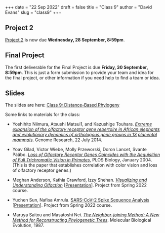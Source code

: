 +++
date = "22 Sep 2022"
draft = false
title = "Class 9"
author = "David Evans"
slug = "class9"
+++

## Project 2

[Project 2](/project2) is now due **Wednesday, 28 September, 8:59pm**.

## Final Project

The first deliverable for the Final Project is due **Friday, 30
September, 8:59pm**. This is just a form submission to provide your
team and idea for the final project, or other information if you need
help to find a team or idea.

## Slides

The slides are here: [Class 9: Distance-Based Phylogeny](https://www.dropbox.com/s/s2zmyqek38dxgo4/csbio-class9.pdf?dl=0)

Some links to materials for the class:

- Yoshihito Niimura, Atsushi Matsui1, and Kazushige Touhara. [_Extreme expansion of the olfactory receptor gene repertoire in African elephants and evolutionary dynamics of orthologous gene groups in 13 placental mammals_](https://genome.cshlp.org/content/24/9/1485.long). Genome Research, 22 July 2014.

- Yoav Gilad, Victor Wiebe, Molly Przeworski, Doron Lancet, Svante Pääbo. [_Loss of Olfactory Receptor Genes Coincides with the Acquisition of Full Trichromatic Vision in Primates_](https://journals.plos.org/plosbiology/article?id=10.1371/journal.pbio.0020005), PLOS Biology, January 2004. (This is the paper that establishes correlation with color vision and loss of olfactory receptor genes.)

- Meghan Anderson, Kathia Crawford, Izzy Shehan. 
[_Visualizing and Understanding Olfaction_](https://meek-blancmange-208c25.netlify.app/index.html) [[Presentation](https://www.dropbox.com/s/tdegjvpp5u874iy/izzy-Computational%20Biology%20Final%20Project.pdf?dl=0)]. Project from Spring 2022 course.

- Yuchen Sun, Nafisa Amrula. [SARS-CoV-2 Spike Sequence Analysis](https://github.com/kevinsunofficial/CS4501finalproject/blob/main/sars_cov2_spike_analysis.ipynb) [[Presentation](https://www.dropbox.com/s/53ivhralkkrlr3r/yuchen-nafisa-Bio_computing_final_project_slide.pptx?dl=0)]. Project from Spring 2022 course.

- Maruya Saitou and Masatoshi Nei. [_The Neighbor-joining Method: A New Method for Reconstructing Phylogenetic Trees_](/docs/saitou1987.pdf). Molecular Biological Evolution, 1987.

